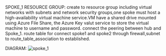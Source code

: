 SPOKE_1 RESOURCE GROUP:
   create to resource group including virtual networks  with subnets and network security groups,one spoke must host a high-availability virtual machine service.VM  have a shared drive mounted using Azure File Share, the Azure Key valut service to store the virtual machine to username and password. connect  the peering between hub and Spoke_1. route table for connect spoke1 and spoke2 through firewall,subnet to route_table_association to established.

   DIAGRAM:
     ![spoke_1](https://github.com/user-attachments/assets/7a4a1d6e-495c-42d5-ae14-1eb461e59d59)
